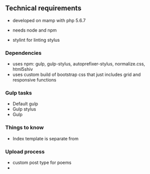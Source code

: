 ## Technical requirements

- developed on mamp with php 5.6.7
- needs node and npm

- stylint for linting stylus


### Dependencies

- uses npm: gulp, gulp-stylus, autoprefixer-stylus, normalize.css, html5shiv
- uses custom build of bootstrap css that just includes grid and responsive functions

### Gulp tasks

- Default gulp
- Gulp stylus
- Gulp

### Things to know

- Index template is separate from

### Upload process

- custom post type for poems
-
